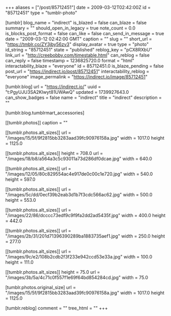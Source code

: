 +++
aliases = ["/post/85712451"]
date = 2009-03-12T02:42:00Z
id = "85712451"
type = "tumblr-photo"

[tumblr]
blog_name = "indirect"
is_blazed = false
can_blaze = false
summary = ""
should_open_in_legacy = true
note_count = 0.0
is_blocks_post_format = false
can_like = false
can_send_in_message = true
date = "2009-03-12 02:42:00 GMT"
caption = ""
slug = ""
short_url = "https://tmblr.co/ZY3jby56zv3"
display_avatar = true
type = "photo"
id_string = "85712451"
state = "published"
reblog_key = "pCX8RXbU"
link_url = "http://creebobby.com/timestable.html"
can_reblog = false
can_reply = false
timestamp = 1236825720.0
format = "html"
interactability_blaze = "everyone"
id = 85712451.0
is_blaze_pending = false
post_url = "https://indirect.io/post/85712451"
interactability_reblog = "everyone"
image_permalink = "https://indirect.io/image/85712451"

[tumblr.blog]
url = "https://indirect.io/"
uuid = "t:PgyUJU3SA2Klwyt81UWAwQ"
updated = 1739927643.0
can_show_badges = false
name = "indirect"
title = "indirect"
description = ""

[tumblr.blog.tumblrmart_accessories]

[[tumblr.photos]]
caption = ""

[[tumblr.photos.alt_sizes]]
url = "/images/15/5f/9f2815bb3283aad39fc90976158a.jpg"
width = 1017.0
height = 1125.0

[[tumblr.photos.alt_sizes]]
height = 708.0
url = "/images/18/b8/a564a3c5c93011a73d286df0dcae.jpg"
width = 640.0

[[tumblr.photos.alt_sizes]]
url = "/images/12/05/80c829554ac4e917de0c00c1e720.jpg"
width = 540.0
height = 597.0

[[tumblr.photos.alt_sizes]]
url = "/images/5c/dd/0ecf39b2eab3d1b7f3cdc566ac62.jpg"
width = 500.0
height = 553.0

[[tumblr.photos.alt_sizes]]
url = "/images/22/86/dcccc73edf9c9f9fa2dd2ad5435f.jpg"
width = 400.0
height = 442.0

[[tumblr.photos.alt_sizes]]
url = "/images/2b/31/201d71396390289ba1883735aef1.jpg"
width = 250.0
height = 277.0

[[tumblr.photos.alt_sizes]]
url = "/images/9c/e2/108b2cdb2f3f233e942ccd53e33a.jpg"
width = 100.0
height = 111.0

[[tumblr.photos.alt_sizes]]
height = 75.0
url = "/images/3b/5a/4c71c0f557f1e69f64bd854284cd.jpg"
width = 75.0

[tumblr.photos.original_size]
url = "/images/15/5f/9f2815bb3283aad39fc90976158a.jpg"
width = 1017.0
height = 1125.0

[tumblr.reblog]
comment = ""
tree_html = ""
+++
